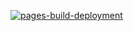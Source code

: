 [![pages-build-deployment](https://github.com/satvikk/satvikk.github.io/actions/workflows/pages/pages-build-deployment/badge.svg)](https://github.com/satvikk/satvikk.github.io/actions/workflows/pages/pages-build-deployment)
